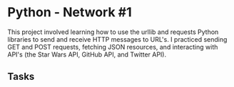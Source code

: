 # Python - Network #1
This project involved learning how to use the urllib and requests Python libraries to send and receive HTTP messages to URL's. I practiced sending GET and POST requests, fetching JSON resources, and interacting with API's (the Star Wars API, GitHub API, and Twitter API).

## Tasks
